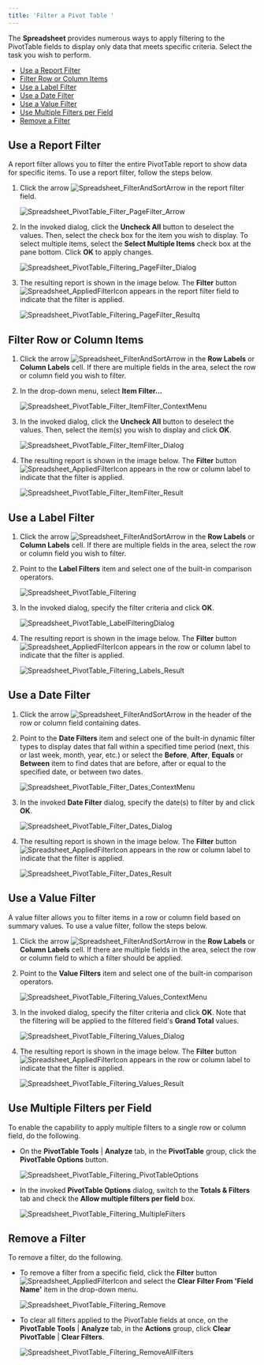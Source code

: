 ```yaml
---
title: 'Filter a Pivot Table '
---
```

The **Spreadsheet** provides numerous ways to apply filtering to the PivotTable fields to display only data that meets specific criteria. Select the task you wish to perform.
* [Use a Report Filter](#page)
* [Filter Row or Column Items](#item)
* [Use a Label Filter](#labels)
* [Use a Date Filter](#date)
* [Use a Value Filter](#values)
* [Use Multiple Filters per Field](#multiple)
* [Remove a Filter](#remove)

<a name="page"/>

## Use a Report Filter
A report filter allows you to filter the entire PivotTable report to show data for specific items. To use a report filter, follow the steps below.
1. Click the arrow ![Spreadsheet_FilterAndSortArrow](../../../images/Img25500.png) in the report filter field.
	
	![Spreadsheet_PivotTable_Filter_PageFilter_Arrow](../../../images/Img126632.png)
2. In the invoked dialog, click the **Uncheck All** button to deselect the values. Then, select the check box for the item you wish to display. To select multiple items, select the **Select Multiple Items** check box at the pane bottom. Click **OK** to apply changes.
	
	![Spreadsheet_PivotTable_Filtering_PageFilter_Dialog](../../../images/Img126633.png)
3. The resulting report is shown in the image below. The **Filter** button ![Spreadsheet_AppliedFilterIcon](../../../images/Img25636.png) appears in the report filter field to indicate that the filter is applied. 
	
	![Spreadsheet_PivotTable_Filtering_PageFilter_Resultq](../../../images/Img126634.png)

<a name="item"/>

## Filter Row or Column Items
1. Click the arrow ![Spreadsheet_FilterAndSortArrow](../../../images/Img25500.png) in the **Row Labels** or **Column Labels** cell. If there are multiple fields in the area, select the row or column field you wish to filter.
2. In the drop-down menu, select **Item Filter...**
	
	![Spreadsheet_PivotTable_Filter_ItemFilter_ContextMenu](../../../images/Img126635.png)
3. In the invoked dialog, click the **Uncheck All** button to deselect the values. Then, select the item(s) you wish to display and click **OK**. 
	
	![Spreadsheet_PivotTable_Filter_ItemFilter_Dialog](../../../images/Img126636.png)
4. The resulting report is shown in the image below. The **Filter** button ![Spreadsheet_AppliedFilterIcon](../../../images/Img25636.png) appears in the row or column label to indicate that the filter is applied. 
	
	![Spreadsheet_PivotTable_Filter_ItemFilter_Result](../../../images/Img126637.png)

<a name="labels"/>

## Use a Label Filter
1. Click the arrow ![Spreadsheet_FilterAndSortArrow](../../../images/Img25500.png) in the **Row Labels** or **Column Labels** cell. If there are multiple fields in the area, select the row or column field you wish to filter.
2. Point to the **Label Filters** item and select one of the built-in comparison operators. 
	
	![Spreadsheet_PivotTable_Filtering](../../../images/Img126446.png)
3. In the invoked dialog, specify the filter criteria and click **OK**. 
	
	![Spreadsheet_PivotTable_LabelFilteringDialog](../../../images/Img126447.png)
4. The resulting report is shown in the image below. The **Filter** button ![Spreadsheet_AppliedFilterIcon](../../../images/Img25636.png) appears in the row or column label to indicate that the filter is applied.
	
	![Spreadsheet_PivotTable_Filtering_Labels_Result](../../../images/Img126469.png)

<a name="date"/>

## Use a Date Filter
1. Click the arrow ![Spreadsheet_FilterAndSortArrow](../../../images/Img25500.png) in the header of the row or column field containing dates.
2. Point to the **Date Filters** item and select one of the built-in dynamic filter types to display dates that fall within a specified time period (next, this or last week, month, year, etc.) or select the **Before**, **After**, **Equals** or **Between** item to find dates that are before, after or equal to the specified date, or between two dates. 
	
	![Spreadsheet_PivotTable_Filter_Dates_ContextMenu](../../../images/Img126638.png)
3. In the invoked **Date Filter** dialog, specify the date(s) to filter by and click **OK**.
	
	![Spreadsheet_PivotTable_Filter_Dates_Dialog](../../../images/Img126639.png)
4. The resulting report is shown in the image below. The **Filter** button ![Spreadsheet_AppliedFilterIcon](../../../images/Img25636.png) appears in the row or column label to indicate that the filter is applied.
	
	![Spreadsheet_PivotTable_Filter_Dates_Result](../../../images/Img126640.png)

<a name="values"/>

## Use a Value Filter
A value filter allows you to filter items in a row or column field based on summary values. To use a value filter, follow the steps below.
1. Click the arrow ![Spreadsheet_FilterAndSortArrow](../../../images/Img25500.png) in the **Row Labels** or **Column Labels** cell. If there are multiple fields in the area, select the row or column field to which a filter should be applied.
2. Point to the **Value Filters** item and select one of the built-in comparison operators. 
	
	![Spreadsheet_PivotTable_Filtering_Values_ContextMenu](../../../images/Img126467.png)
3. In the invoked dialog, specify the filter criteria and click **OK**. Note that the filtering will be applied to the filtered field's **Grand Total** values. 
	
	![Spreadsheet_PivotTable_Filtering_Values_Dialog](../../../images/Img126468.png)
4. The resulting report is shown in the image below. The **Filter** button ![Spreadsheet_AppliedFilterIcon](../../../images/Img25636.png) appears in the row or column label to indicate that the filter is applied. 
	
	![Spreadsheet_PivotTable_Filtering_Values_Result](../../../images/Img126470.png)

<a name="multiple"/>

## Use Multiple Filters per Field
To enable the capability to apply multiple filters to a single row or column field, do the following.
* On the **PivotTable Tools** | **Analyze** tab, in the **PivotTable** group, click the **PivotTable Options** button.
	
	![Spreadsheet_PivotTable_Filtering_PivotTableOptions](../../../images/Img126775.png)
* In the invoked **PivotTable Options** dialog, switch to the **Totals &#38; Filters** tab and check the **Allow multiple filters per field** box.
	
	![Spreadsheet_PivotTable_Filtering_MultipleFilters](../../../images/Img126774.png)

<a name="remove"/>

## Remove a Filter
To remove a filter, do the following.
* To remove a filter from a specific field, click the **Filter** button ![Spreadsheet_AppliedFilterIcon](../../../images/Img25636.png) and select the **Clear Filter From 'Field Name'**  item in the drop-down menu. 
	
	![Spreadsheet_PivotTable_Filtering_Remove](../../../images/Img126448.png)
* To clear all filters applied to the PivotTable fields at once, on the **PivotTable Tools** | **Analyze** tab, in the **Actions** group, click **Clear PivotTable** | **Clear Filters**. 
	
	![Spreadsheet_PivotTable_Filtering_RemoveAllFilters](../../../images/Img126772.png)